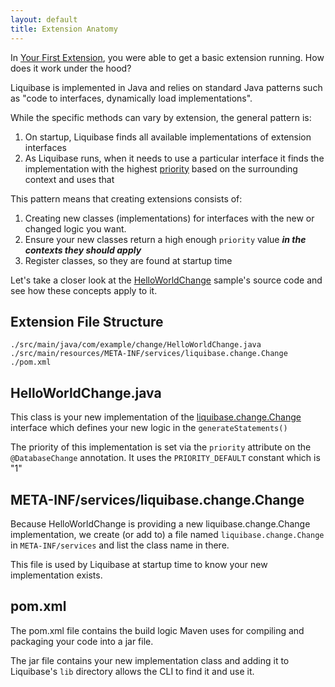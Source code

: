 ```yaml
---
layout: default
title: Extension Anatomy
---
```


In [Your First Extension](your-first-extension.html), you were able to get a basic extension running. How does it work under the hood?

Liquibase is implemented in Java and relies on standard Java patterns such as "code to interfaces, dynamically load implementations". 

While the specific methods can vary by extension, the general pattern is:
1. On startup, Liquibase finds all available implementations of extension interfaces
1. As Liquibase runs, when it needs to use a particular interface it finds the implementation with the highest [priority](references/priority.html) based on the surrounding context and uses that

This pattern means that creating extensions consists of:
1. Creating new classes (implementations) for interfaces with the new or changed logic you want.
1. Ensure your new classes return a high enough `priority` value **_in the contexts they should apply_**
1. Register classes, so they are found at startup time

Let's take a closer look at the [HelloWorldChange](your-first-extension.html) sample's source code and see how these concepts apply to it.

## Extension File Structure

```
./src/main/java/com/example/change/HelloWorldChange.java
./src/main/resources/META-INF/services/liquibase.change.Change
./pom.xml
```

## HelloWorldChange.java

This class is your new implementation of the [liquibase.change.Change](https://javadocs.liquibase.com/liquibase-core/liquibase/change/Change.html) interface
which defines your new logic in the `generateStatements()`

The priority of this implementation is set via the `priority` attribute on the `@DatabaseChange` annotation. 
It uses the `PRIORITY_DEFAULT` constant which is "1"

## META-INF/services/liquibase.change.Change

Because HelloWorldChange is providing a new liquibase.change.Change implementation, we create (or add to) a file named `liquibase.change.Change` in `META-INF/services` and list the class name in there.

This file is used by Liquibase at startup time to know your new implementation exists.

## pom.xml

The pom.xml file contains the build logic Maven uses for compiling and packaging your code into a jar file. 

The jar file contains your new implementation class and adding it to Liquibase's `lib` directory allows the CLI to find it and use it. 